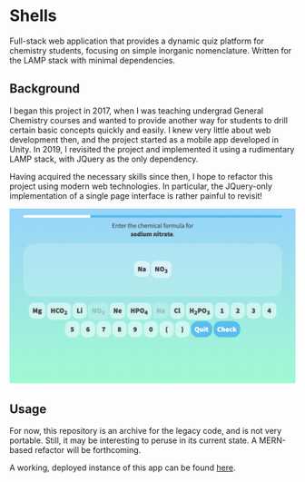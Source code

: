 # Shells

Full-stack web application that provides a dynamic quiz platform for chemistry students, focusing on simple inorganic nomenclature. Written for the LAMP stack with minimal dependencies.

## Background

I began this project in 2017, when I was teaching undergrad General Chemistry courses and wanted to provide another way for students to drill certain basic concepts quickly and easily. I knew very little about web development then, and the project started as a mobile app developed in Unity. In 2019, I revisited the project and implemented it using a rudimentary LAMP stack, with JQuery as the only dependency.

Having acquired the necessary skills since then, I hope to refactor this project using modern web technologies. In particular, the JQuery-only implementation of a single page interface is rather painful to revisit!

![The main interface of Shells provides a mobile-friendly user interface for solving chemical nomenclature problems.](./images/preview_shells.png)

## Usage

For now, this repository is an archive for the legacy code, and is not very portable. Still, it may be interesting to peruse in its current state. A MERN-based refactor will be forthcoming.

A working, deployed instance of this app can be found [here](https://binderlab.org/app_shells).
